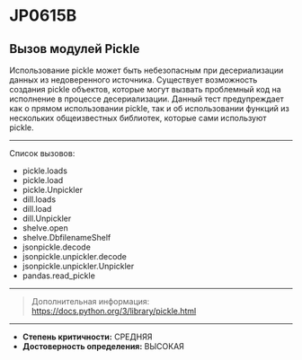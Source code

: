 # JP0615B
## Вызов модулей Pickle
Использование pickle может быть небезопасным при десериализации данных из недоверенного источника.
Существует возможность создания pickle объектов, которые могут вызвать проблемный код
на исполнение в процессе десериализации.
Данный тест предупреждает как о прямом использовании pickle, так и об использовании функций из нескольких
общеизвестных библиотек, которые сами используют pickle.

---
Список вызовов:

* pickle.loads
* pickle.load
* pickle.Unpickler
* dill.loads
* dill.load
* dill.Unpickler
* shelve.open
* shelve.DbfilenameShelf
* jsonpickle.decode
* jsonpickle.unpickler.decode
* jsonpickle.unpickler.Unpickler
* pandas.read_pickle
---
> Дополнительная информация:
> <https://docs.python.org/3/library/pickle.html>
---
* __Степень критичности:__ СРЕДНЯЯ
* __Достоверность определения:__ ВЫСОКАЯ
